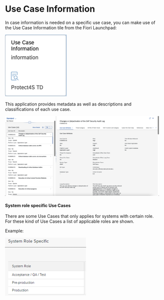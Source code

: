 # Use Case Information

In case information is needed on a specific use case, you can make use of the Use Case Information tile from the Fiori Launchpad:

![](<../.gitbook/assets/image (23) (1).png>)

This application provides metadata as well as descriptions and classifications of each use case.

![](<../.gitbook/assets/image (63) (1) (1) (1) (1) (1).png>)



#### System role specific Use Cases

There are some Use Cases that only applies for systems with certain role. For these kind of Use Cases a list of applicable roles are shown.

Example:

![Use Case S-000120-1](<../.gitbook/assets/image (73).png>)


